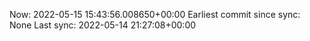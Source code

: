 Now: 2022-05-15 15:43:56.008650+00:00 Earliest commit since sync: None Last sync: 2022-05-14 21:27:08+00:00
